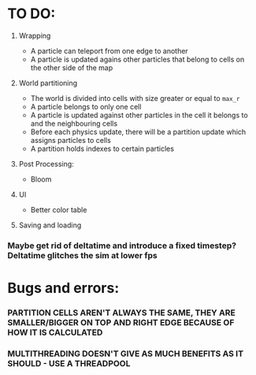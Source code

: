 # TO DO:
1. Wrapping
    - A particle can teleport from one edge to another
    - A particle is updated agains other particles that belong to cells on the other side of the map

2. World partitioning
    - The world is divided into cells with size greater or equal to `max_r`
    - A particle belongs to only one cell
    - A particle is updated against other particles in the cell it belongs to and the neighbouring cells
    - Before each physics update, there will be a partition update which assigns particles to cells
    - A partition holds indexes to certain particles

3. Post Processing:
    - Bloom

4. UI
    - Better color table

5. Saving and loading

### Maybe get rid of deltatime and introduce a fixed timestep? Deltatime glitches the sim at lower fps

# Bugs and errors:
### PARTITION CELLS AREN'T ALWAYS THE SAME, THEY ARE SMALLER/BIGGER ON TOP AND RIGHT EDGE BECAUSE OF HOW IT IS CALCULATED
### MULTITHREADING DOESN'T GIVE AS MUCH BENEFITS AS IT SHOULD - USE A THREADPOOL